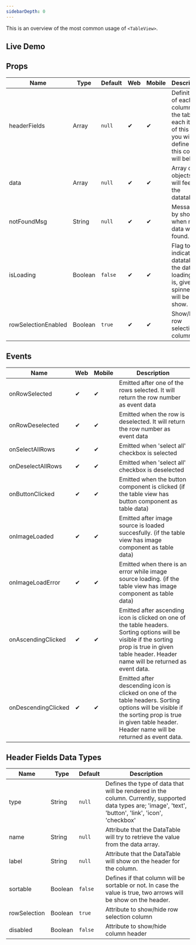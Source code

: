 ```yaml
---
sidebarDepth: 0
---
```


This is an overview of the most common usage of `<TableView>`.

## Live Demo

<DocExampleBox :liveDemoMode="true">
<TableViewLiveDemo />
</DocExampleBox>


## Props

| Name     | Type   | Default | Web | Mobile | Description |
| -------- | ------ | ------- | --- | ------ | ----------- |
| headerFields | Array | `null` | ✔   | ✔      | Definition of each column of the table. In each item of this array you will define how this column will behave. |
| data | Array | `null`     | ✔   | ✔      | Array of objects that will feed the datatable. |
| notFoundMsg | String | `null`   | ✔   | ✔      | Message to by show when no data was found. |
| isLoading | Boolean | `false`   | ✔   | ✔      | Flag to indicate to datatable if the data is loading. If it is, given spinner slot will be show. |
| rowSelectionEnabled | Boolean | `true`   | ✔   | ✔      | Show/hides row selection column |

## Events

| Name        | Web | Mobile | Description |
| ----------- | --- | ------ | ----------- |
| onRowSelected | ✔   | ✔      | Emitted after one of the rows selected. It will return the row number as event data|
| onRowDeselected | ✔   | ✔      | Emitted when the row is deselected. It will return the row number as event data |
| onSelectAllRows | ✔   | ✔      | Emitted when 'select all' checkbox is selected |
| onDeselectAllRows | ✔   | ✔      | Emitted when 'select all' checkbox is deselected |
| onButtonClicked | ✔   | ✔      | Emitted when the button component is clicked (if the table view has button component as table data) |
| onImageLoaded | ✔   | ✔      | Emitted after image source is loaded succesfully. (if the table view has image component as table data)|
| onImageLoadError | ✔   | ✔      | Emitted when there is an error while image source loading. (if the table view has image component as table data) |
| onAscendingClicked | ✔   | ✔      | Emitted after ascending icon is clicked on one of the table headers. Sorting options will be visible if the sorting prop is true in given table header. Header name will be returned as event data.  |
| onDescendingClicked | ✔   | ✔      | Emitted after descending icon is clicked on one of the table headers. Sorting options will be visible if the sorting prop is true in given table header. Header name will be returned as event data. |

## Header Fields Data Types


| Name     | Type   | Default | Description |
| -------- | ------ | ------- | ----------- |
| type | String | `null` | Defines the type of data that will be rendered in the column. Currently, supported data types are; 'image', 'text', 'button', 'link', 'icon', 'checkbox'  |
| name | String | `null` | Attribute that the DataTable will try to retrieve the value from the data array. |
| label | String | `null` | Attribute that the DataTable will show on the header for the column. |
| sortable | Boolean | `false` | Defines if that column will be sortable or not. In case the value is true, two arrows will be show on the header. |
| rowSelection | Boolean | `true` | Attribute to show/hide row selection column |
| disabled | Boolean | `false` | Attribute to show/hide column header |